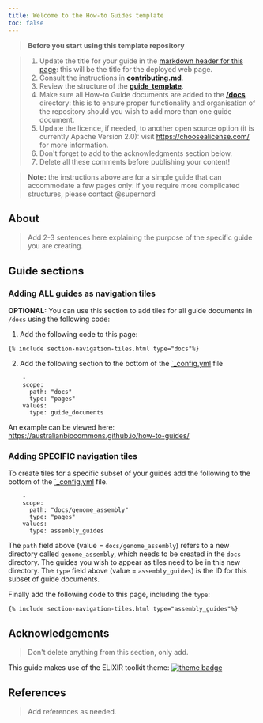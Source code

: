 ```yaml
---
title: Welcome to the How-to Guides template
toc: false
---
```


> **Before you start using this template repository**

> 1. Update the title for your guide in the [markdown header for this page](https://github.com/AustralianBioCommons/how-to-guide-template/blob/main/index.md?plain=1#L2): this will be the title for the deployed web page.
> 2. Consult the instructions in [**contributing.md**](/contributing.md).
> 3. Review the structure of the [**guide_template**](/docs/guide_template.md).
> 4. Make sure all How-to Guide documents are added to the [**/docs**](https://github.com/AustralianBioCommons/how-to-guide-template/tree/main/docs) directory: this is to ensure proper functionality and organisation of the repository should you wish to add more than one guide document.
> 5. Update the licence, if needed, to another open source option (it is currently Apache Version 2.0): visit https://choosealicense.com/ for more information.
> 6. Don't forget to add to the acknowledgments section below.
> 7. Delete all these comments before publishing your content!

> **Note:** the instructions above are for a simple guide that can accommodate a few pages only: if you require more complicated structures, please contact @supernord 


## About 

> Add 2-3 sentences here explaining the purpose of the specific guide you are creating.

## Guide sections


### Adding ALL guides as navigation tiles

**OPTIONAL:** You can use this section to add tiles for all guide documents in `/docs` using the following code:

1. Add the following code to this page:

```
{% include section-navigation-tiles.html type="docs"%}
```

2. Add the following section to the bottom of the [`_config.yml](/_config.yml) file
 
```
    -
    scope:
      path: "docs"
      type: "pages"
    values:
      type: guide_documents
```

An example can be viewed here: https://australianbiocommons.github.io/how-to-guides/

### Adding SPECIFIC navigation tiles

To create tiles for a specific subset of your guides add the following to the bottom of the [`_config.yml](/_config.yml) file.

```
    -
    scope:
      path: "docs/genome_assembly"
      type: "pages"
    values:
      type: assembly_guides
```

The `path` field above (value = `docs/genome_assembly`) refers to a new directory called `genome_assembly`, which needs to be created in the `docs` directory.
The guides you wish to appear as tiles need to be in this new directory. The `type` field above (value = `assembly_guides`) is the ID for this subset of guide documents.

Finally add the following code to this page, including the `type`:

```
{% include section-navigation-tiles.html type="assembly_guides"%}
```


## Acknowledgements

> Don't delete anything from this section, only add.

This guide makes use of the ELIXIR toolkit theme: [![theme badge](https://img.shields.io/badge/ELIXIR%20toolkit%20theme-jekyll-blue?color=0d6efd)](https://github.com/ELIXIR-Belgium/elixir-toolkit-theme)


## References

> Add references as needed.



